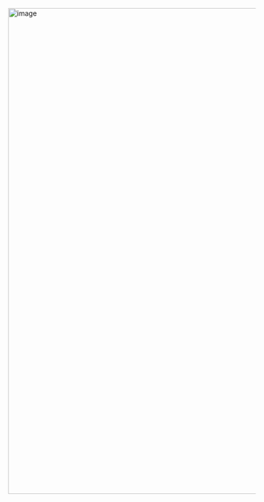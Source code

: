 <img width="988" alt="image" src="https://github.com/rashadphil/notesv2/assets/20783686/05f4d6da-af1c-4ac3-a662-06e0063443ab">
